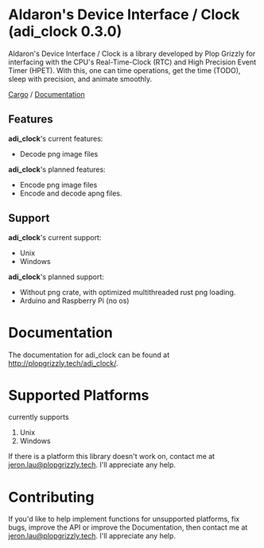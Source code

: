 # Aldaron's Device Interface / Clock (adi_clock 0.3.0)

Aldaron's Device Interface / Clock is a library developed by Plop Grizzly
for interfacing with the CPU's Real-Time-Clock (RTC) and High Precision
Event Timer (HPET). With this, one can time operations, get the time (TODO),
sleep with precision, and animate smoothly.

[Cargo](https://crates.io/crates/adi_clock) /
[Documentation](https://docs.rs/adi_clock)

## Features
**adi_clock**'s current features:
* Decode png image files

**adi_clock**'s planned features:
* Encode png image files
* Encode and decode apng files.

## Support
**adi_clock**'s current support:
* Unix
* Windows

**adi_clock**'s planned support:
* Without png crate, with optimized multithreaded rust png loading.
* Arduino and Raspberry Pi (no os)


# Documentation

The documentation for adi_clock can be found at
http://plopgrizzly.tech/adi_clock/.

# Supported Platforms

 currently supports

1. Unix
2. Windows

If there is a platform this library doesn't work on, contact me at
jeron.lau@plopgrizzly.tech. I'll appreciate any help.

# Contributing

If you'd like to help implement functions for unsupported platforms, fix bugs,
improve the API or improve the Documentation, then contact me at
jeron.lau@plopgrizzly.tech. I'll appreciate any help.
